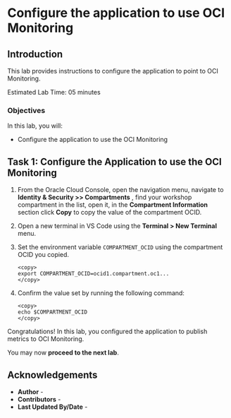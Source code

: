 # Configure the application to use OCI Monitoring

## Introduction

This lab provides instructions to configure the application to point to OCI Monitoring.

Estimated Lab Time: 05 minutes

### Objectives

In this lab, you will:

* Configure the application to use the OCI Monitoring

## Task 1: Configure the Application to use the OCI Monitoring

1. From the Oracle Cloud Console, open the navigation menu, navigate to  **Identity & Security >> Compartments** , find your workshop compartment in the list, open it, in the **Compartment Information** section click **Copy** to copy the value of the compartment OCID.

2. Open a new terminal in VS Code using the **Terminal > New Terminal** menu.

3. Set the environment variable `COMPARTMENT_OCID` using the compartment OCID you copied.

	```
	<copy>
	export COMPARTMENT_OCID=ocid1.compartment.oc1...
	</copy>
	```

4. Confirm the value set by running the following command:

	```
	<copy>
	echo $COMPARTMENT_OCID
	</copy>
	```


Congratulations! In this lab, you configured the application to publish metrics to OCI Monitoring.

You may now **proceed to the next lab**.

## Acknowledgements

* **Author** - [](var:author)
* **Contributors** - [](var:contributors)
* **Last Updated By/Date** - [](var:last_updated)
